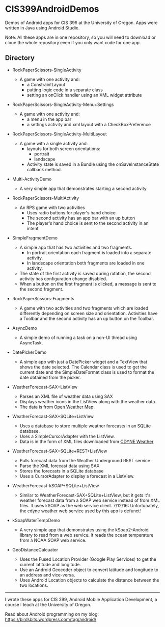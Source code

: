 # CIS399AndroidDemos
Demos of Android apps for CIS 399 at the University of Oregon. Apps were written in Java using Android Studio.

Note: All these apps are in one repository, so you will
need to download or clone the whole repository even if you
only want code for one app.

## Directory

* RockPaperScissors-SingleActivity
  * A game with one activity and:
    * a ConstraintLayout
    * putting logic code in a separate class
    * setting an onClick handler using an XML widget attribute

* RockPaperScissors-SingleActivity-Menu+Settings
  * A game with one activity and:
    * a menu in the app bar
    * a settings activity and xml layout with a CheckBoxPreference

* RockPaperScissors-SingleActivity-MultiLayout
  * A game with a single activity and:
    * layouts for both screen orientations:
      * portrait
      * landscape
    * Activity state is saved in a Bundle using the onSaveInstanceState callback method.

* Multi-ActivityDemo
  * A very simple app that demonstrates starting a second activity

* RockPaperScissors-MultiActivity
  * An RPS game with two activities
    * Uses radio buttons for player's hand choice
    * The second activity has an app bar with an up button
    * The player's hand choice is sent to the second activity in an intent

* SimpleFragmentDemo
  * A simple app that has two activities and two fragments.
    * In portrait orientation each fragment is loaded into a separate activity.
    * In landscape orientation both fragments are loaded in one activity.
  * The state of the first activity is saved during rotation, the second activity has configuration change disabled.
  * When a button on the first fragment is clicked, a message is sent to the second fragment.

* RockPaperScssors-Fragments
  * A game with two activities and two fragments which are loaded differently
    depending on screen size and orientation. Activities have a Toolbar and the
    second activity has an up button on the Toolbar.

* AsyncDemo
  * A simple demo of running a task on a non-UI thread using AsyncTask.

* DatePickerDemo
  * A simple app with just a DatePicker widget and a TextView that shows the date selected. The Calendar class is used to get the current date and the SimpleDateFormat class is used to format the date obtained from the picker.

* WeatherForecast-SAX+ListView
  * Parses an XML file of weather data using SAX
  * Displays weather icons in the ListView along with the weather data. 
  * The data is from [Open Weather Map](https://openweathermap.org).

* WeatherForecast-SAX+SQLite+ListView
  * Uses a database to store multiple weather forecasts in an SQLite database. 
  * Uses a SimpleCursorAdapter with the ListView.
  * Data is in the form of XML files downloaded from [CDYNE Weather](http://wiki.cdyne.com/?title=CDYNE_Weather)

* WeatherForecast-SAX+SQLite+REST+ListView
  * Pulls forecast data from the Weather Underground REST service
  * Parse the XML forecast data using SAX
  * Stores the forecasts in a SQLite database 
  * Uses a CursorAdapter to display a forecast in a ListView.

* WeatherForecast-kSOAP+SQLite+ListView
  * Similar to WeatherForecast-SAX+SQLite+ListView, but it gets it's weather forecast data from a SOAP web service instead of from XML files. It uses kSOAP as the web service client. 7/12/16: Unfortunately, the cdyne weather web service used by this app is defunct!

* kSoapWaterTempDemo
  * A very simple app that demonstrates using the kSoap2-Android library to read from a web service. It reads the ocean temperature from a NOAA SOAP web service.
* GeoDistanceCalcuator
  * Uses the Fused Location Provider (Google Play Services) to get the current latitude and longitude.
  * Use an Android Geocoder object to convert latitude and longitude to an address and vice-versa.
  * Uses Android Location objects to calculate the distance between the two locations.

---------------------------

I wrote these apps for CIS 399, Android Mobile Application Development, a course I teach at the University of Oregon.

Read about Android programming on my blog:
https://birdsbits.wordpress.com/tag/android/
